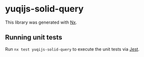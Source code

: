 # yuqijs-solid-query

This library was generated with [Nx](https://nx.dev).

## Running unit tests

Run `nx test yuqijs-solid-query` to execute the unit tests via [Jest](https://jestjs.io).

